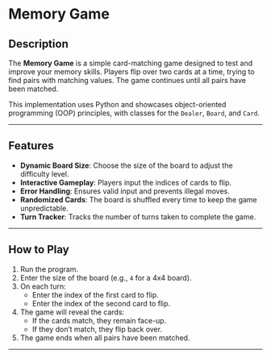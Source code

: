 
# Memory Game

## Description

The **Memory Game** is a simple card-matching game designed to test and improve your memory skills. Players flip over two cards at a time, trying to find pairs with matching values. The game continues until all pairs have been matched.

This implementation uses Python and showcases object-oriented programming (OOP) principles, with classes for the `Dealer`, `Board`, and `Card`.

---

## Features

- **Dynamic Board Size**: Choose the size of the board to adjust the difficulty level.
- **Interactive Gameplay**: Players input the indices of cards to flip.
- **Error Handling**: Ensures valid input and prevents illegal moves.
- **Randomized Cards**: The board is shuffled every time to keep the game unpredictable.
- **Turn Tracker**: Tracks the number of turns taken to complete the game.

---

## How to Play

1. Run the program.
2. Enter the size of the board (e.g., `4` for a 4x4 board).
3. On each turn:
   - Enter the index of the first card to flip.
   - Enter the index of the second card to flip.
4. The game will reveal the cards:
   - If the cards match, they remain face-up.
   - If they don’t match, they flip back over.
5. The game ends when all pairs have been matched.

---

